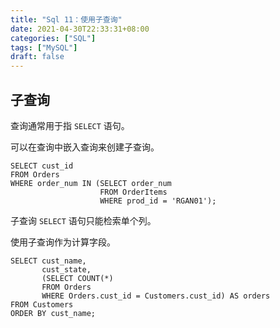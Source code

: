 ```yaml
---
title: "Sql 11：使用子查询"
date: 2021-04-30T22:33:31+08:00
categories: ["SQL"]
tags: ["MySQL"]
draft: false
---
```


## 子查询

查询通常用于指 `SELECT` 语句。

可以在查询中嵌入查询来创建子查询。

```mysql
SELECT cust_id
FROM Orders
WHERE order_num IN (SELECT order_num
                    FROM OrderItems
                    WHERE prod_id = 'RGAN01');
```

子查询 `SELECT` 语句只能检索单个列。

使用子查询作为计算字段。

```mysql
SELECT cust_name,
       cust_state,
       (SELECT COUNT(*)
       FROM Orders
       WHERE Orders.cust_id = Customers.cust_id) AS orders
FROM Customers
ORDER BY cust_name;
```

